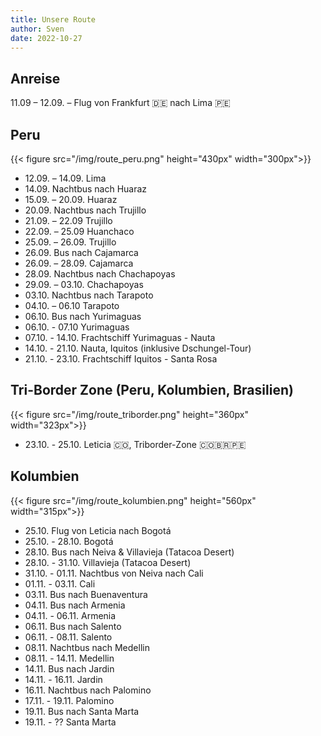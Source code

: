 ```yaml
---
title: Unsere Route
author: Sven
date: 2022-10-27
---
```


## Anreise

11.09 – 12.09. – Flug von Frankfurt 🇩🇪 nach Lima 🇵🇪

## Peru

{{< figure src="/img/route_peru.png"  height="430px" width="300px">}}

- 12.09. – 14.09. Lima
- 14.09. Nachtbus nach Huaraz
- 15.09. – 20.09. Huaraz
- 20.09. Nachtbus nach Trujillo
- 21.09. – 22.09 Trujillo
- 22.09. – 25.09 Huanchaco
- 25.09. – 26.09. Trujillo
- 26.09. Bus nach Cajamarca
- 26.09. – 28.09. Cajamarca
- 28.09. Nachtbus nach Chachapoyas
- 29.09. – 03.10. Chachapoyas
- 03.10. Nachtbus nach Tarapoto
- 04.10. – 06.10 Tarapoto
- 06.10. Bus nach Yurimaguas
- 06.10. - 07.10 Yurimaguas
- 07.10. - 14.10. Frachtschiff Yurimaguas - Nauta
- 14.10. - 21.10. Nauta, Iquitos (inklusive Dschungel-Tour)
- 21.10. - 23.10. Frachtschiff Iquitos - Santa Rosa

## Tri-Border Zone (Peru, Kolumbien, Brasilien)

{{< figure src="/img/route_triborder.png"  height="360px" width="323px">}}

- 23.10. - 25.10. Leticia 🇨🇴, Triborder-Zone 🇨🇴🇧🇷🇵🇪

## Kolumbien

{{< figure src="/img/route_kolumbien.png"  height="560px" width="315px">}}

- 25.10. Flug von Leticia nach Bogotá
- 25.10. - 28.10. Bogotá
- 28.10. Bus nach Neiva & Villavieja (Tatacoa Desert)
- 28.10. - 31.10. Villavieja (Tatacoa Desert)
- 31.10. - 01.11. Nachtbus von Neiva nach Cali
- 01.11. - 03.11. Cali
- 03.11. Bus nach Buenaventura
- 04.11. Bus nach Armenia
- 04.11. - 06.11. Armenia
- 06.11. Bus nach Salento
- 06.11. - 08.11. Salento 
- 08.11. Nachtbus nach Medellin
- 08.11. - 14.11. Medellin
- 14.11. Bus nach Jardin
- 14.11. - 16.11. Jardin
- 16.11. Nachtbus nach Palomino
- 17.11. - 19.11. Palomino
- 19.11. Bus nach Santa Marta
- 19.11. - ?? Santa Marta